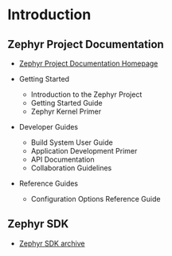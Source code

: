 # Introduction


## Zephyr Project Documentation

- [Zephyr Project Documentation Homepage](https://www.zephyrproject.org/doc/index.html)

- Getting Started
  - Introduction to the Zephyr Project
  - Getting Started Guide
  - Zephyr Kernel Primer
- Developer Guides
  - Build System User Guide
  - Application Development Primer
  - API Documentation
  - Collaboration Guidelines
- Reference Guides
  - Configuration Options Reference Guide

## Zephyr SDK

- [Zephyr SDK archive](https://nexus.zephyrproject.org/content/repositories/releases/org/zephyrproject/zephyr-sdk/)

